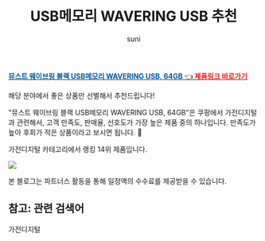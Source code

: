 ﻿---
layout: post
title:  "USB메모리 WAVERING USB 추천" 
author: suni
categories: [ 가전디지털 ]
tags: []
image: https://static.coupangcdn.com/image/retail/images/2019/05/22/10/4/d34ad6a5-9235-4d03-8b62-23152e6fd9ad.jpg 
description: "쿠팡에서 관련 상품으로 가장 고객 선호도가 높은 제품 중 하나입니다."
---
<a href="https://link.coupang.com/re/AFFSDP?lptag=AF5011742&pageKey=226000492&itemId=715928740&vendorItemId=4812838448&traceid=V0-113-9bf632557e9a26b4"><b><font color='#01579B'>뮤스트 웨이브링 블랙 USB메모리 WAVERING USB, 64GB </font></b>👈<b><font color='#f71919'> 제품링크 바로가기</font></b></a>

해당 분야에서 좋은 상품만 선별해서 추천드립니다!

"뮤스트 웨이브링 블랙 USB메모리 WAVERING USB, 64GB"은 쿠팡에서 가전디지털과 관련해서, 고객 만족도, 판매율, 선호도가 가장 높은 제품 중의 하나입니다.
만족도가 높아 후회가 적은 상품이라고 보시면 됩니다. 🙂

가전디지털 카테고리에서 랭킹  14위 제품입니다. 

<a href="https://link.coupang.com/re/AFFSDP?lptag=AF5011742&pageKey=226000492&itemId=715928740&vendorItemId=4812838448&traceid=V0-113-9bf632557e9a26b4"> <img src="https://static.coupangcdn.com/image/retail/images/2019/05/22/10/4/d34ad6a5-9235-4d03-8b62-23152e6fd9ad.jpg"></a>

본 블로그는 파트너스 활동을 통해 일정액의 수수료를 제공받을 수 있습니다.

## 참고: 관련 검색어    
가전디지털
